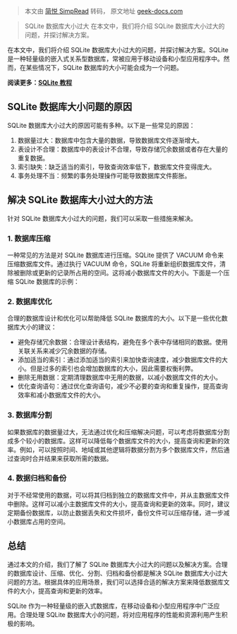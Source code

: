 > 本文由 [简悦 SimpRead](http://ksria.com/simpread/) 转码， 原文地址 [geek-docs.com](https://geek-docs.com/sqlite/sqlite-questions/471_sqlite_sqlite_db_size_too_big.html)

> SQLite 数据库大小过大 在本文中，我们将介绍 SQLite 数据库大小过大的问题，并探讨解决方案。

在本文中，我们将介绍 SQLite 数据库大小过大的问题，并探讨解决方案。SQLite 是一种轻量级的嵌入式关系型数据库，常被应用于移动设备和小型应用程序中。然而，在某些情况下，SQLite 数据库的大小可能会成为一个问题。

**阅读更多：[SQLite 教程](https://geek-docs.com/sqlite)**

SQLite 数据库大小问题的原因
-----------------

SQLite 数据库大小过大的原因可能有多种。以下是一些常见的原因：

1.  数据量过大：数据库中包含大量的数据，导致数据库文件逐渐增大。
2.  表设计不合理：数据库中的表设计不合理，导致存储冗余数据或者存在大量的重复数据。
3.  索引缺失：缺乏适当的索引，导致查询效率低下，数据库文件变得庞大。
4.  事务处理不当：频繁的事务处理操作可能导致数据库文件膨胀。

解决 SQLite 数据库大小过大的方法
--------------------

针对 SQLite 数据库大小过大的问题，我们可以采取一些措施来解决。

### 1. 数据库压缩

一种常见的方法是对 SQLite 数据库进行压缩。SQLite 提供了 VACUUM 命令来压缩数据库文件。通过执行 VACUUM 命令，SQLite 将重新组织数据库文件，清除被删除或更新的记录所占用的空间。这将减小数据库文件的大小。下面是一个压缩 SQLite 数据库的示例：

### 2. 数据库优化

合理的数据库设计和优化可以帮助降低 SQLite 数据库的大小。以下是一些优化数据库大小的建议：

*   避免存储冗余数据：合理设计表结构，避免在多个表中存储相同的数据。使用关联关系来减少冗余数据的存储。
*   添加适当的索引：通过添加适当的索引来加快查询速度，减少数据库文件的大小。但是过多的索引也会增加数据库的大小，因此需要权衡利弊。
*   删除无用数据：定期清理数据库中无用的数据，以减小数据库文件的大小。
*   优化查询语句：通过优化查询语句，减少不必要的查询和重复操作，提高查询效率和减小数据库文件的大小。

### 3. 数据库分割

如果数据库的数据量过大，无法通过优化和压缩解决问题，可以考虑将数据库分割成多个较小的数据库。这样可以降低每个数据库文件的大小，提高查询和更新的效率。例如，可以按照时间、地域或其他逻辑将数据分割为多个数据库文件，然后通过查询时合并结果来获取所需的数据。

### 4. 数据归档和备份

对于不经常使用的数据，可以将其归档到独立的数据库文件中，并从主数据库文件中删除。这样可以减小主数据库文件的大小，提高查询和更新的效率。同时，建议定期备份数据库，以防止数据丢失和文件损坏，备份文件可以压缩存储，进一步减小数据库占用的空间。

总结
--

通过本文的介绍，我们了解了 SQLite 数据库大小过大的问题以及解决方案。合理的数据库设计、压缩、优化、分割、归档和备份都是解决 SQLite 数据库大小过大问题的方法。根据具体的应用场景，我们可以选择合适的解决方案来降低数据库文件的大小，提高查询和更新的效率。

SQLite 作为一种轻量级的嵌入式数据库，在移动设备和小型应用程序中广泛应用。合理处理 SQLite 数据库大小的问题，将对应用程序的性能和资源利用产生积极的影响。